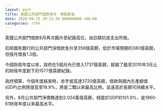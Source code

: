 ```yaml
---
layout: post
title: 英國公共部門借款急升　再創新高
date: 2020-09-25 20:13:30.000000000 +08:00
categories: rthk
---
```


英國公共部門借款8月再次飆升至紀錄高位，由巨額抗疫支出所致。

扣除國有銀行的公共部門淨借款急升至359億英鎊，低於市場預期的380億英鎊，但按月增長1.3倍。

今個財政年度以來，政府在5個月內已借入1737億英鎊，超越了截至2010年3月止的財政年度創下的1577億英鎊紀錄。

政府預算，今個年度結束時，赤字或高達3720億英鎊，借款與國內生產總值(GDP)比例將提高至18.9%，將是二戰以來最高比例，並遠高於長期可持續水平。

另外，8月公共部門淨債務達到2.024萬億英鎊，相當於GDP的101.9%，是1960-61財政年度以來最高水平。
